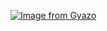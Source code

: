 [![Image from Gyazo](https://i.gyazo.com/a643db02c8c07f32d742d234dcc0edd9.png)](https://gyazo.com/a643db02c8c07f32d742d234dcc0edd9)